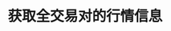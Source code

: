 ---
title: 获取全交易对的行情信息
position_number: 8
type: get
description: /az/future/market/v1/public/q/tickers
parameters:
content_markdown: 注：**此方法不需要签名**
left_code_blocks:
    -
        code_block: "public void getKLine() {\r\n\tString text = HttpUtil.get(URL + \"/data/api/az/future/market/v1/getKLine?market=btc_usdt&type=1min&since=0\");\r\n\tSystem.out.println(text);\r\n}"
        title: Java
        language: java
right_code_blocks:
    - code_block: |-
        {
          "error": {
            "code": "",
            "msg": ""
          },
          "msgInfo": "success",
          "returnCode": 0,
          "result": [
            {
                "t": 1761978054921,    //时间
                "s": "btc_usdt",       //交易对
                "c": "109981.3",       //最新价
                "h": "114308.1",       //24小时最高价
                "l": "108600.0",       //24小时最低价
                "a": "3128038",        //24小时成交量
                "v": "34412784.72516", //24小时成交额
                "o": "109658.1",       //24小时前第一笔成交价
                "r": "0.0029"          //24小时涨跌幅
            }
          ]
        }
      title: Response
      language: json
---